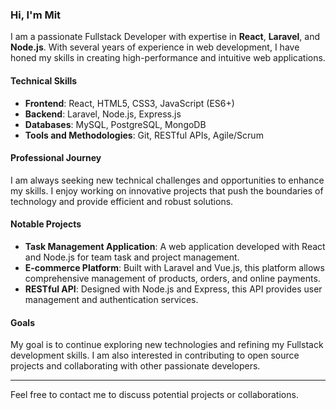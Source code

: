 ### Hi, I'm Mit

I am a passionate Fullstack Developer with expertise in **React**, **Laravel**, and **Node.js**. With several years of experience in web development, I have honed my skills in creating high-performance and intuitive web applications.

#### Technical Skills
- **Frontend**: React, HTML5, CSS3, JavaScript (ES6+)
- **Backend**: Laravel, Node.js, Express.js
- **Databases**: MySQL, PostgreSQL, MongoDB
- **Tools and Methodologies**: Git, RESTful APIs, Agile/Scrum

#### Professional Journey
I am always seeking new technical challenges and opportunities to enhance my skills. I enjoy working on innovative projects that push the boundaries of technology and provide efficient and robust solutions.

#### Notable Projects
- **Task Management Application**: A web application developed with React and Node.js for team task and project management.
- **E-commerce Platform**: Built with Laravel and Vue.js, this platform allows comprehensive management of products, orders, and online payments.
- **RESTful API**: Designed with Node.js and Express, this API provides user management and authentication services.

#### Goals
My goal is to continue exploring new technologies and refining my Fullstack development skills. I am also interested in contributing to open source projects and collaborating with other passionate developers.

---

Feel free to contact me to discuss potential projects or collaborations.
